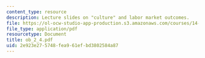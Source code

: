 ```yaml
---
content_type: resource
description: Lecture slides on "culture" and labor market outcomes.
file: https://ol-ocw-studio-app-production.s3.amazonaws.com/courses/14-462-advanced-macroeconomics-ii-spring-2007/2e923e275748fea961efbd3802584a87_ob_2_4.pdf
file_type: application/pdf
resourcetype: Document
title: ob_2_4.pdf
uid: 2e923e27-5748-fea9-61ef-bd3802584a87
---
```

